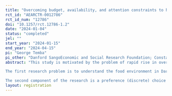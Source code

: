 ```yaml
---
title: "Overcoming budget, availability, and attention constraints to healthy diets in Tanzania"
rct_id: "AEARCTR-0012786"
rct_id_num: "12786"
doi: "10.1257/rct.12786-1.2"
date: "2024-01-04"
status: "completed"
jel: ""
start_year: "2024-01-15"
end_year: "2024-04-15"
pi: "George Temba"
pi_other: "Danford SangoEconomic and Social Research Foundation; Constantine MandaUniversity of California, Irvine; Vivian HoffmannCarleton University Department of Economics ; Alan de BrauwInternational Food Policy Research Institute; Dorothy MatekeleEconomic and Social Research Foundation; Said RashidUniversity of Zurich; Zakayo ZakariaEconomic and Social Research Foundation"
abstract: "This study is motivated by the problem of rapid rise in overweight, obesity, and non-communicable diseases in different parts of the World. The study assumes that if healthy food will also be conveniently available at affordable prices, chances are that food consumers will resort to eating healthier diets and minimize the consumption of unhealthy foods. The thrust of the research therefore is to test and evaluate the impact of price discounts on food consumption. 
The first research problem is to understand the food environment in Dar es Salaam. This first component of the study involves two major parts namely desk study and fieldwork. The desk study involves making an in-depth understanding of situation analysis of food and nutrition in Tanzania and key dynamics around the world. The desk study involves also understanding the evolution of Tanzania policy in addressing the problem of hunger and malnutrition. The second component of the food environment study involves studying the kinds of unhealthy foods consumed in Dar es Salaam. This part of the study involves conducting interviews with food vendors and consumers of food with a purpose of understanding costs and non-cost barriers hindering households from the consumption of healthy foods. The fieldwork conducted for this component of the study also involved estimating price elasticities of demand for some heathy food options. This exercise is meant for collecting relevant data for informing the design of subsequent stages of the research especially the randomized control trial.  
The second component of the research is a preference (discrete) choice experiment to learn about preferred attributes of food by consumers. The third component is a randomized control trial to test the effect of food subsidy program on consumption of healthy diets in the study location. "
layout: registration
---
```


